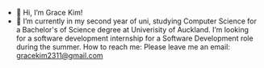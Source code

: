 - 👋 Hi, I’m Grace Kim!
- 🌱 I’m currently in my second year of uni, studying Computer Science for a Bachelor's of Science degree at Univerisity of Auckland.
I’m looking for a software development internship for a Software Development role during the summer.
How to reach me:
   Please leave me an email: gracekim2311@gmail.com
<!---
cornyyumi/cornyyumi is a ✨ special ✨ repository because its `README.md` (this file) appears on your GitHub profile.
You can click the Preview link to take a look at your changes.
--->
